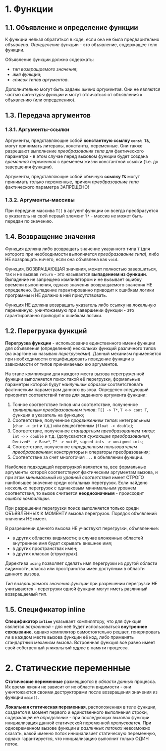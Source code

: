 
# 1. Функции

## 1.1. Объявление и определение функции

К функции нельзя обратиться в коде, если она не была предварительно *объявлена*. *Определение* функции - это объявление, содержащее тело функции.

Объявление функции должно содержать:

+ *тип возвращаемого значения*;
+ *имя функции*;
+ *список типов аргументов*.

Дополнительно могут быть заданы *имена аргументов*. Они не являются частью *сигнатуры функции* и могут отличаться от объявления к объявлению (или определению).

## 1.3. Передача аргументов

### 1.3.1. Аргументы-ссылки

Аргументы, представляющие собой **константную ссылку `const T&`**, могут принимать литералы, константы, переменные. Они также разрешают выполнение *преобразования типа* для фактического параметра - в этом случае перед вызовом функции будет создана *временная переменная* с временем жизни константной ссылки (т.е. до завершения функции).

Аргументы, представляющие собой обычную **ссылку `T&`** могут принимать только переменные, причем *преобразование типа* фактического параметра ЗАПРЕЩЕНО!

### 1.3.2. Аргументы-массивы

При передаче массива `T[]` в аргуент функции он всегда преобразуется в указатель на свой первый элемент `T*` - массив не может быть передан по значению.

## 1.4. Возвращение значения

Функция должна либо возвращать значение указанного типа `T` (для которого при необходимости выполняется *преобразование типа*), либо НЕ возвращать ничего, если она объявлена как `void`.

Функция, ВОЗВРАЩАЮЩАЯ значения, может полностью завершиться, так и не вызвав `return` - это называется **выпадением из функции**. Выпадение не запрещено компилятором и не вызывает ошибку времени выполнения, однако значения возвращаемого значения НЕ определено. Выпадение гарантированно приводит к ошибкам логики программы и НЕ должно в ней присутствовать.

Функция НЕ должна возвращать указатель либо ссылку на локальную переменную, уничтожаемую при завершении функции - это гарантированно приводит к ошибкам логики.

## 1.2. Перегрузка функций

**Перегрузка функции** - использование единственного имени функции для объявления (определения) нескольких функций различного типов (на жаргоне их называю *перегрузками*). Данный механизм применяется при необходимости специфицировать поведение функции в зависимости от типов принимаемых ею аргументов.

На этапе компиляции для каждого места вызова перегруженной функции выполняется поиск такой её перегрузки, формальные параметры которой будут *наилучшим образом* соответствовать фактическим параметрам данного вызова. Определен следующий приоритет соответствий типов для заданного аргумента функции:

1. Точное соответствие типов или соответствие, полученное *тривиальным преобразованием типов*: `T[] -> T*`, `T <-> cont T`, функция в указатель на функцию;
2. Cоответствие, полученное *продвижением типов*: интегральным (`char -> int` и т.д.) или вещественным (`float -> double`);
3. Cоответствие, полученное *cтандартным преобразованием типов*: `int <-> double` и т.д. (допускаются *сужающие преобразования*), `Derived* -> Base*`, `T* -> void*`, `signed ints -> unsigned ints`;
4. Cоответствие, полученное *определенным пользователем преобразованием*: конструкторы и операторы преобразования;
5. Соответствие за счет многоточия `...` в объявлении функции.

Наиболее подходящей перегрузкой является та, все формальные аргументы которой соответствуют фактическим аргументам вызова, и при этом *минимальный из уровней соответствия* имеет СТРОГО наибольшее значение среди остальных перегрузок. Если найдено несколько перегрузок с одинаковым минимальным уровнем соответствия, то вызов считается **неоднозначным** - происходит *ошибка компиляции*.

При разрешении перегрузки поиск выполняется только среди ОБЪЯВЛЕННЫХ К МОМЕНТУ вызова перегрузок. Порядок объявлений значения НЕ имеет.

В разрешении данного вызова НЕ участвуют перегрузки, объявленные:

+ в других областях видимости; в случае вложенных областей внутреннее имя будет скрывать внешнее имя;
+ в других пространствах имен;
+ в других классах (структурах).

Директива `using` позволяет сделать имя перегрузки из другой области видимости, класса или пространства имен доступным в области данного вызова.

*Тип возвращаемого значения функции* при разрешении перегрузки НЕ учитываются - перегрузки одной функции могут иметь различный возвращаемый тип.

## 1.5. Спецификатор inline

**Спецификатор `inline`** указывает компилятору, что для функция явялется *встроенной* - для неё будет использоваться **внутреннее связывание**, однако компилятор самостоятельно решает, генерировать ли в каждом месте вызова функции её код, либо применять стандартный механизм вызова. Встроенная функция всё равно имеет свой собственный *уникальный адрес* в памяти процесса.

# 2. Статические переменные

**Статические переменные** размещаются в *области данных* процесса. Их время жизни не зависит от их области видимости - они уничтожаются своими деструкторами после возвращения значения из функции `main()`.

**Локальная статическая переменная**, расположенная в теле функции, создается в момент первого и единственного выполнения строки, содержащей её *определение* - при последующих вызовах функции инициализация данной статической переменной *пропускается*. При одновременном вызове функции *в различных потоках* невозможно сказать, какой именно поток инициализиет статическую переменную, однако гарантируется, что инициализацию выполнит только ОДИН поток.



